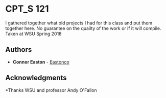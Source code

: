 # CPT_S 121

I gathered together what old projects I had for this class and put them together here. No guarantee on the quailty of the work or if it will compile. Taken at WSU Spring 2018


## Authors

* **Connor Easton**  - [Eastonco](https://github.com/Eastonco)


## Acknowledgments

*Thanks WSU and professor Andy O'Fallon